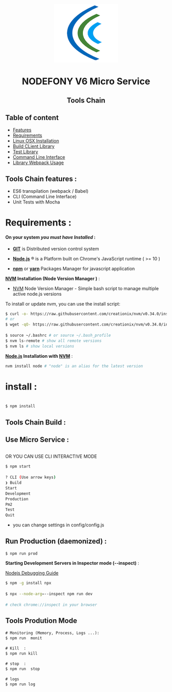 <p align="center">
  <img src="https://github.com/nodefony/nodefony/raw/master/src/nodefony/bundles/framework-bundle/Resources/public/images/nodefony-logo.png"><br>
</p>
<h1 align="center">NODEFONY V6 Micro Service</h1>

<h2 align="center">Tools Chain <h2>

## Table of content
-   [Features](#features)
-   [Requirements](#requirements)
-   [Linux OSX Installation](#install)
-   [Build CLient Library](#build)
-   [Test Library](#test)
-   [Command Line Interface](#cli)
-   [Library Webpack Usage](#webpack)

## <a name="features"></a>Tools Chain features :
  -   ES6 transpilation (webpack / Babel)
  -   CLI (Command Line Interface)
  -   Unit Tests with Mocha

# <a name="requirements"></a>Requirements :

#### On your system _you must have Installed_ :

-   **[GIT](http://git-scm.com/)**  is Distributed version control system

-   **[Node.js](https://nodejs.org/)** ® is a Platform built on Chrome's JavaScript runtime ( >= 10 )

-   **[npm](https://www.npmjs.com/)** or **[yarn](https://yarnpkg.com/lang/en/)**  Packages Manager for javascript application

**[NVM](https://github.com/creationix/nvm) Installation (Node Version Manager )** :
-   [NVM](https://github.com/creationix/nvm) Node Version Manager - Simple bash script to manage multiple active node.js versions

  To install or update nvm, you can use the install script:
```sh
$ curl -o- https://raw.githubusercontent.com/creationix/nvm/v0.34.0/install.sh | bash
# or
$ wget -qO- https://raw.githubusercontent.com/creationix/nvm/v0.34.0/install.sh | bash

$ source ~/.bashrc # or source ~/.bash_profile
$ nvm ls-remote # show all remote versions  
$ nvm ls # show local versions
```

**[Node.js](https://nodejs.org/) Installation with [NVM](https://github.com/creationix/nvm)** :
```sh
nvm install node # "node" is an alias for the latest version
```

# <a name="install"></a> install :
```sh

$ npm install

```


## <a name="build"></a>Tools Chain Build :


## <a name="Use"></a> Use Micro Service :

```bash


```

OR YOU CAN USE CLI INTERACTIVE MODE
```bash
$ npm start

? CLI (Use arrow keys)
❯ Build
Start
Development
Production
Pm2
Test
Quit
```

- you can change settings in config/config.js

## <a name="production"></a> Run Production  (daemonized) :
```
$ npm run prod

```

**Starting Development Servers in Inspector mode (--inspect)** :

[Nodejs Debugging Guide](https://nodejs.org/en/docs/guides/debugging-getting-started)
```bash
$ npm -g install npx

$ npx --node-arg=--inspect npm run dev

# check chrome://inspect in your browser
```


## <a name="tools"></a> Tools Prodution Mode
```
# Monitoring (Memory, Process, Logs ...):
$ npm run  monit

# Kill  :
$ npm run kill

# stop  :
$ npm run  stop

# logs
$ npm run log

```
